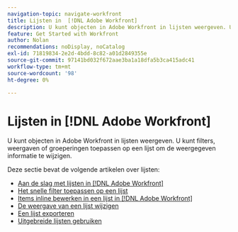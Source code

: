 ```yaml
---
navigation-topic: navigate-workfront
title: Lijsten in  [!DNL Adobe Workfront]
description: U kunt objecten in Adobe Workfront in lijsten weergeven. U kunt filters, weergaven of groeperingen toepassen op een lijst om de weergegeven informatie te wijzigen. Deze sectie bevat de volgende artikelen over lijsten
feature: Get Started with Workfront
author: Nolan
recommendations: noDisplay, noCatalog
exl-id: 71819834-2e2d-4bdd-8c82-a01d2849355e
source-git-commit: 97141bd032f672aae3ba1a18dfa5b3ca415adc41
workflow-type: tm+mt
source-wordcount: '98'
ht-degree: 0%

---
```


# Lijsten in [!DNL Adobe Workfront]

<!--Audited: 11/2024-->

U kunt objecten in Adobe Workfront in lijsten weergeven. U kunt filters, weergaven of groeperingen toepassen op een lijst om de weergegeven informatie te wijzigen.

Deze sectie bevat de volgende artikelen over lijsten:

* [Aan de slag met lijsten in  [!DNL Adobe Workfront]](../../../workfront-basics/navigate-workfront/use-lists/view-items-in-a-list.md)
* [Het snelle filter toepassen op een lijst](../../../workfront-basics/navigate-workfront/use-lists/apply-quick-filter-list.md)
* [Items inline bewerken in een lijst in  [!DNL Adobe Workfront]](../../../workfront-basics/navigate-workfront/use-lists/inline-edit-objects.md)
* [De weergave van een lijst wijzigen](../../../workfront-basics/navigate-workfront/use-lists/modify-list-display.md)
* [Een lijst exporteren](../../../workfront-basics/navigate-workfront/use-lists/export-lists.md)
* [Uitgebreide lijsten gebruiken](/help/quicksilver/workfront-basics/navigate-workfront/use-lists/enhanced-lists.md)
